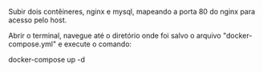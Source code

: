 Subir dois contêineres, nginx e mysql, mapeando a porta 80 do nginx para acesso pelo host.

Abrir o terminal, navegue até o diretório onde foi salvo o arquivo "docker-compose.yml" e execute o comando:

docker-compose up -d

